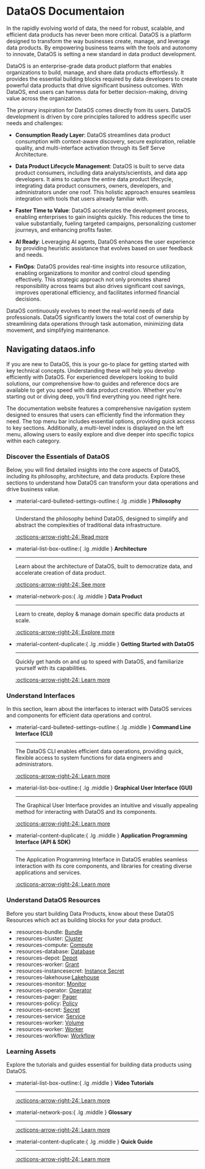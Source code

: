 # DataOS Documentaion

In the rapidly evolving world of data, the need for robust, scalable, and efficient data products has never been more critical. DataOS is a platform designed to transform the way businesses create, manage, and leverage data products. By empowering business teams with the tools and autonomy to innovate, DataOS is setting a new standard in data product development.

DataOS is an enterprise-grade data product platform that enables organizations to build, manage, and share data products effortlessly. It provides the essential building blocks required by data developers to create powerful data products that drive significant business outcomes. With DataOS, end users can harness data for better decision-making, driving value across the organization.

The primary inspiration for DataOS comes directly from its users. DataOS development is driven by core principles tailored to address specific user needs and challenges:

- **Consumption Ready Layer**: DataOS streamlines data product consumption with context-aware discovery, secure exploration, reliable quality, and multi-interface activation through its Self Serve Architecture.

- **Data Product Lifecycle Management**: DataOS is built to serve data product consumers, including data analysts/scientists, and data app developers. It aims to capture the entire data product lifecycle, integrating data product consumers, owners, developers, and administrators under one roof. This holistic approach ensures seamless integration with tools that users already familiar with.

- **Faster Time to Value**: DataOS accelerates the development process, enabling enterprises to gain insights quickly. This reduces the time to value substantially, fueling targeted campaigns, personalizing customer journeys, and enhancing profits faster.

- **AI Ready**: Leveraging AI agents, DataOS enhances the user experience by providing heuristic assistance that evolves based on user feedback and needs.

- **FinOps**: DataOS provides real-time insights into resource utilization, enabling organizations to monitor and control cloud spending effectively. This strategic approach not only promotes shared responsibility across teams but also drives significant cost savings, improves operational efficiency, and facilitates informed financial decisions.

DataOS continuously evolves to meet the real-world needs of data professionals. DataOS significantly lowers the total cost of ownership by streamlining data operations through task automation, minimizing data movement, and simplifying maintenance.

## Navigating dataos.info

If you are new to DataOS, this is your go-to place for getting started with key technical concepts. Understanding these will help you develop efficiently with DataOS. For experienced developers looking to build solutions, our comprehensive how-to guides and reference docs are available to get you speed with data product creation. Whether you're starting out or diving deep, you’ll find everything you need right here.

The documentation website features a comprehensive navigation system designed to ensures that users can efficiently find the information they need. The top menu bar includes essential options, providing quick access to key sections. Additionally, a multi-level index is displayed on the left menu, allowing users to easily explore and dive deeper into specific topics within each category. 

### **Discover the Essentials of DataOS**

Below, you will find detailed insights into the core aspects of DataOS, including its philosophy, architecture, and data products. Explore these sections to understand how DataOS can transform your data operations and drive business value.

<div class="grid cards" markdown>

-   :material-card-bulleted-settings-outline:{ .lg .middle } **Philosophy**

    ---

    Understand the philosophy behind DataOS, designed to simplify and abstract the complexities of traditional data infrastructure.

    [:octicons-arrow-right-24: Read more](/philosophy/)


-   :material-list-box-outline:{ .lg .middle } **Architecture**

    ---

    Learn about the architecture of DataOS, built to democratize data, and accelerate creation of data product.

    [:octicons-arrow-right-24: See more](/architecture/)

-   :material-network-pos:{ .lg .middle } **Data Product**

    ---

    Learn to create, deploy & manage domain specific data products at scale.

    
    [:octicons-arrow-right-24: Explore more](/products/data_product/)

-   :material-content-duplicate:{ .lg .middle } **Getting Started with DataOS**

    ---

    Quickly get hands on and up to speed with DataOS, and familiarize yourself with its capabilities.

    [:octicons-arrow-right-24:  Learn more](/getting_started/)

</div>

### **Understand Interfaces**

In this section, learn about the interfaces to interact with DataOS services and components for efficient data operations and control.

<div class="grid cards" markdown>

-   :material-card-bulleted-settings-outline:{ .lg .middle } **Command Line Interface (CLI)**

    ---

    The DataOS CLI enables efficient data operations, providing quick, flexible access to system functions for data engineers and administrators.

    [:octicons-arrow-right-24: Learn more](/interfaces/#command-line-interface-cli)


-   :material-list-box-outline:{ .lg .middle } **Graphical User Interface (GUI)**

    ---

    The Graphical User Interface provides an intuitive and visually appealing method for interacting with DataOS and its components.

    [:octicons-arrow-right-24: Learn more](/interfaces/#graphical-user-interface-gui)

-   :material-content-duplicate:{ .lg .middle } **Application Programming Interface (API & SDK)**

    ---

    The Application Programming Interface in DataOS enables seamless interaction with its core components, and libraries for creating diverse applications and services.

    [:octicons-arrow-right-24:  Learn more](/api_docs/)

</div>


### **Understand DataOS Resources**

Before you start building Data Products, know about these DataOS Resources which act as building blocks for your data product.

<div class="grid cards" markdown>

- :resources-bundle: [Bundle](/resources/bundle/)
- :resources-cluster: [Cluster](/resources/cluster/)
- :resources-compute: [Compute](/resources/compute/)
- :resources-database: [Database](/resources/database/)
- :resources-depot: [Depot](/resources/depot/)
- :resources-worker: [Grant](/resources/grant/)
- :resources-instancesecret: [Instance Secret](/resources/instance_secret/)
- :resources-lakehouse:[Lakehouse](/resources/lakehouse/)
- :resources-monitor: [Monitor](/resources/monitor/)
- :resources-operator: [Operator](/resources/operator/)
- :resources-pager: [Pager](/resources/pager/)
- :resources-policy: [Policy](/resources/policy/)
- :resources-secret: [Secret](/resources/secret/)
- :resources-service: [Service](/resources/service/)
- :resources-worker: [Volume](/resources/volume/)
- :resources-worker: [Worker](/resources/worker/)
- :resources-workflow: [Workflow](/resources/workflow/)
</div>

### **Learning Assets**

Explore the tutorials and guides essential for building data products using DataOS.

<div class="grid cards" markdown>

-   :material-list-box-outline:{ .lg .middle } **Video Tutorials**

    ---

    [:octicons-arrow-right-24: Learn more](/videos/)

-   :material-network-pos:{ .lg .middle } **Glossary**

    ---

    [:octicons-arrow-right-24: Learn more](/glossary/)

-   :material-content-duplicate:{ .lg .middle } **Quick Guide**

    ---

    [:octicons-arrow-right-24:  Learn more]()

</div>
